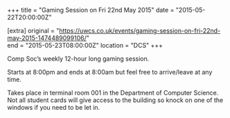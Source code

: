 +++
title = "Gaming Session on Fri 22nd May 2015"
date = "2015-05-22T20:00:00Z"

[extra]
original = "https://uwcs.co.uk/events/gaming-session-on-fri-22nd-may-2015-1474489099106/"    
end = "2015-05-23T08:00:00Z"
location = "DCS"
+++

Comp Soc’s weekly 12-hour long gaming session.

Starts at 8:00pm and ends at 8:00am but feel free to arrive/leave at any time.

Takes place in terminal room 001 in the Department of Computer Science. Not all student cards will give access to the building so knock on one of the windows if you need to be let in.


